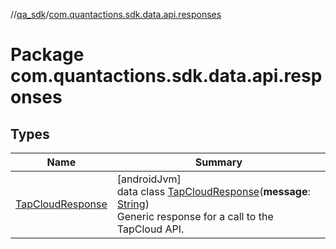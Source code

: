 //[qa_sdk](../../index.md)/[com.quantactions.sdk.data.api.responses](index.md)

# Package com.quantactions.sdk.data.api.responses

## Types

| Name | Summary |
|---|---|
| [TapCloudResponse](-tap-cloud-response/index.md) | [androidJvm]<br>data class [TapCloudResponse](-tap-cloud-response/index.md)(**message**: [String](https://kotlinlang.org/api/latest/jvm/stdlib/kotlin/-string/index.html))<br>Generic response for a call to the TapCloud API. |
